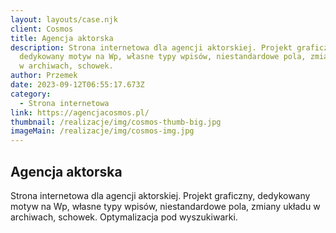 ```yaml
---
layout: layouts/case.njk
client: Cosmos
title: Agencja aktorska
description: Strona internetowa dla agencji aktorskiej. Projekt graficzny,
  dedykowany motyw na Wp, własne typy wpisów, niestandardowe pola, zmiany układu
  w archiwach, schowek.
author: Przemek
date: 2023-09-12T06:55:17.673Z
category:
  - Strona internetowa
link: https://agencjacosmos.pl/
thumbnail: /realizacje/img/cosmos-thumb-big.jpg
imageMain: /realizacje/img/cosmos-img.jpg
---
```


## Agencja aktorska

Strona internetowa dla agencji aktorskiej. Projekt graficzny, dedykowany motyw na Wp, własne typy wpisów, niestandardowe pola, zmiany układu w archiwach, schowek. Optymalizacja pod wyszukiwarki.